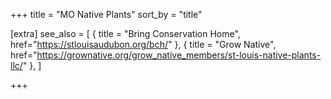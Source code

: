 +++
title = "MO Native Plants"
sort_by = "title"

[extra]
see_also = [
  { title = "Bring Conservation Home", href="https://stlouisaudubon.org/bch/" },
  { title = "Grow Native", href="https://grownative.org/grow_native_members/st-louis-native-plants-llc/" },
]

+++

